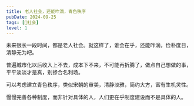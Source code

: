 ```yaml
---
title: 老人社会，还能咋滴，青色秩序
pubDate: 2024-09-25
tags: [👫社会]
level: 1
---
```


未来很长一段时间，都是老人社会。就这样了，谁会在乎，还能咋滴，俭朴度日，清静无为吧。

普遍城市化以后收入上不去，成本下不来，不可能再折腾了，做点自己想做的事，平平淡淡才是真，别掺合名利场。

可以考虑建立青色秩序，类似宋朝的审美，清静淡雅，简约大方，富有生机灵性。

慢慢完善各种制度，而非针对具体的人，人们更在乎制度建设而不是具体的人。
